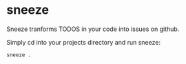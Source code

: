 sneeze
======

Sneeze tranforms TODOS in your code into issues on github.

Simply cd into your projects directory and run sneeze:

``sneeze .``

